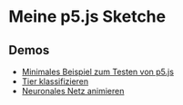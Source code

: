 # Meine p5.js Sketche

## Demos

- [Minimales Beispiel zum Testen von p5.js](https://embee0.github.io/p5sketches/sketches/minimalbeispiel/)
- [Tier klassifizieren](https://embee0.github.io/p5sketches/sketches/tierErkennen/)
- [Neuronales Netz animieren](https://embee0.github.io/p5sketches/sketches/nn_animation/?bsp=3)